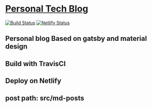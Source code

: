 # [Personal Tech Blog](https://shawnrong.xyz/)

[![Build Status](https://travis-ci.org/ShawnRong/blogs.svg?branch=master)](https://travis-ci.org/ShawnRong/blogs)
[![Netlify Status](https://api.netlify.com/api/v1/badges/47451ba8-f230-4ec7-9083-d817e0206512/deploy-status)](https://app.netlify.com/sites/gallant-saha-7a132e/deploys)

## Personal blog Based on gatsby and material design
## Build with TravisCI
## Deploy on Netlify
## post path: src/md-posts
